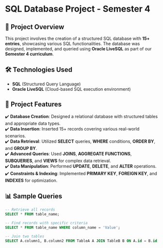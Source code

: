 # SQL Database Project - Semester 4

## 📌 Project Overview
This project involves the creation of a structured SQL database with **15+ entries**, showcasing various SQL functionalities. The database was designed, implemented, and queried using **Oracle LiveSQL** as part of our **Semester 4 curriculum**.

## 🛠 Technologies Used
- **SQL** (Structured Query Language)
- **Oracle LiveSQL** (Cloud-based SQL execution environment)

## 📂 Project Features
✔️ **Database Creation**: Designed a relational database with structured tables and appropriate data types.  
✔️ **Data Insertion**: Inserted 15+ records covering various real-world scenarios.  
✔️ **Data Retrieval**: Utilized **SELECT** queries, **WHERE** conditions, **ORDER BY**, and **GROUP BY**.  
✔️ **Advanced Queries**: Used **JOINS**, **AGGREGATE FUNCTIONS**, **SUBQUERIES**, and **VIEWS** for complex data retrieval.  
✔️ **Data Manipulation**: Performed **UPDATE**, **DELETE**, and **ALTER** operations.  
✔️ **Constraints & Indexing**: Implemented **PRIMARY KEY**, **FOREIGN KEY**, and **INDEXES** for optimization.  



## 📊 Sample Queries
```sql
-- Retrieve all records
SELECT * FROM table_name;

-- Find records with specific criteria
SELECT * FROM table_name WHERE column_name = 'Value';

-- Join two tables
SELECT A.column1, B.column2 FROM TableA A JOIN TableB B ON A.id = B.id;
```




